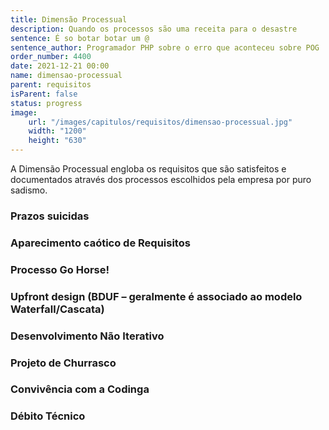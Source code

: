 ```yaml
---
title: Dimensão Processual
description: Quando os processos são uma receita para o desastre
sentence: É so botar botar um @
sentence_author: Programador PHP sobre o erro que aconteceu sobre POG
order_number: 4400
date: 2021-12-21 00:00
name: dimensao-processual
parent: requisitos
isParent: false
status: progress
image:
    url: "/images/capitulos/requisitos/dimensao-processual.jpg"
    width: "1200"
    height: "630"
---
```


A Dimensão Processual engloba os requisitos que são satisfeitos e documentados através dos processos escolhidos pela empresa por puro sadismo.

### Prazos suicidas

### Aparecimento caótico de Requisitos

### Processo Go Horse!

### Upfront design (BDUF – geralmente é associado ao modelo Waterfall/Cascata)

### Desenvolvimento Não Iterativo

### Projeto de Churrasco

### Convivência com a Codinga

<!-- Na comunicação verbal catinga + codigo = codinga -->

### Débito Técnico

<!-- * Débito técnico como medida de POG
  Imprudente intencional: “Sabemos do problemas mas não vamos resolver!”
Imprudente não intencional: “Trabalhar com uma nova linguagem de programação”
Consciente intencional: “Temos um prazo X, precisamos entregar com esse problemas, depois corrigimos”
Consciente não intencional: “Agora que entregamos o projeto sabemos como deveríamos ter feito.”

* É inevitável, ela sempre vai existir
* Se não for pago, o débito tende a aumentar com o tempo
* É “subjetivo” -->
